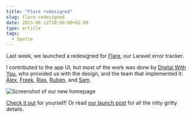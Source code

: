 ```yaml
---
title: "Flare redesigned"
slug: flare-redesigned
date: 2023-06-12T10:50:00+02:00
type: article
tags:
  - Spatie
---
```


Last week, we launched a redesigned for [Flare](https://flareapp.io), our Laravel error tracker.

I contributed to the app UI, but most of the work was done by [Digital With You](https://digitalwithyou.com), who provided us with the design, and the team that implemented it: [Alex](https://alexvanderbist.com), [Freek](https://freek.dev), [Rias](https://rias.be), [Ruben](https://rubenvanassche.com), and [Sam](https://www.sams.land).

![Screenshot of our new homepage](/media/flare-redesign.jpg)

[Check it out](https://flareapp.io) for yourself! Or read [our launch post](https://flareapp.io/blog/52-flare-20-has-been-launched) for all the nitty gritty details.
